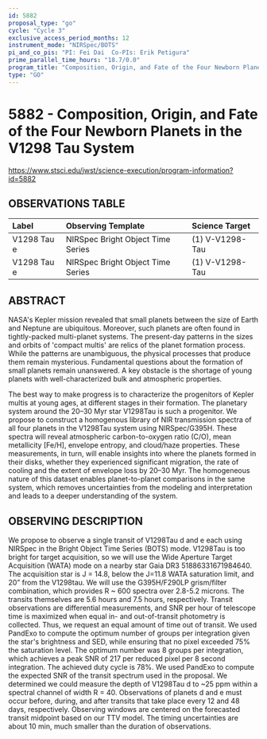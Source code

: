 ```yaml
---
id: 5882
proposal_type: "go"
cycle: "Cycle 3"
exclusive_access_period_months: 12
instrument_mode: "NIRSpec/BOTS"
pi_and_co_pis: "PI: Fei Dai  Co-PIs: Erik Petigura"
prime_parallel_time_hours: "18.7/0.0"
program_title: "Composition, Origin, and Fate of the Four Newborn Planets in the V1298 Tau System"
type: "GO"
---
```

# 5882 - Composition, Origin, and Fate of the Four Newborn Planets in the V1298 Tau System
https://www.stsci.edu/jwst/science-execution/program-information?id=5882
## OBSERVATIONS TABLE
| Label        | Observing Template              | Science Target   |
| :----------- | :------------------------------ | :--------------- |
| V1298 Tau e  | NIRSpec Bright Object Time Series | (1) V-V1298-Tau  |
| V1298 Tau e  | NIRSpec Bright Object Time Series | (1) V-V1298-Tau  |

## ABSTRACT

NASA's Kepler mission revealed that small planets between the size of Earth and Neptune are ubiquitous. Moreover, such planets are often found in tightly-packed multi-planet systems. The present-day patterns in the sizes and orbits of 'compact multis' are relics of the planet formation process. While the patterns are unambiguous, the physical processes that produce them remain mysterious. Fundamental questions about the formation of small planets remain unanswered. A key obstacle is the shortage of young planets with well-characterized bulk and atmospheric properties.

The best way to make progress is to characterize the progenitors of Kepler multis at young ages, at different stages in their formation. The planetary system around the 20–30 Myr star V1298Tau is such a progenitor. We propose to construct a homogenous library of NIR transmission spectra of all four planets in the V1298Tau system using NIRSpec/G395H. These spectra will reveal atmospheric carbon-to-oxygen ratio (C/O), mean metallicity [Fe/H], envelope entropy, and cloud/haze properties. These measurements, in turn, will enable insights into where the planets formed in their disks, whether they experienced significant migration, the rate of cooling and the extent of envelope loss by 20–30 Myr. The homogeneous nature of this dataset enables planet-to-planet comparisons in the same system, which removes uncertainties from the modeling and interpretation and leads to a deeper understanding of the system.

## OBSERVING DESCRIPTION

We propose to observe a single transit of V1298Tau d and e each using NIRSpec in the Bright Object Time Series (BOTS) mode. V1298Tau is too bright for target acquisition, so we will use the Wide Aperture Target Acquisition (WATA) mode on a nearby star Gaia DR3 51886331671984640. The acquisition star is J = 14.8, below the J=11.8 WATA saturation limit, and 20” from the V1298tau. We will use the G395H/F290LP grism/filter combination, which provides R ~ 600 spectra over 2.8-5.2 microns. The transits themselves are 5.6 hours and 7.5 hours, respectively. Transit observations are differential measurements, and SNR per hour of telescope time is maximized when equal in- and out-of-transit photometry is collected. Thus, we request an equal amount of time out of transit. We used PandExo to compute the optimum number of groups per integration given the star's brightness and SED, while ensuring that no pixel exceeded 75% the saturation level. The optimum number was 8 groups per integration, which achieves a peak SNR of 217 per reduced pixel per 8 second integration. The achieved duty cycle is 78%. We used PandExo to compute the expected SNR of the transit spectrum used in the proposal. We determined we could measure the depth of V1298Tau d to ~25 ppm within a spectral channel of width R = 40. Observations of planets d and e must occur before, during, and after transits that take place every 12 and 48 days, respectively. Observing windows are centered on the forecasted transit midpoint based on our TTV model. The timing uncertainties are about 10 min, much smaller than the duration of observations.